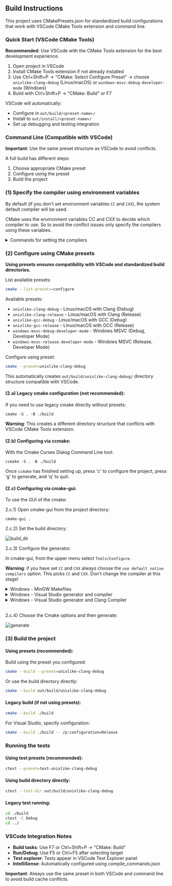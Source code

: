 ## Build Instructions

This project uses CMakePresets.json for standardized build configurations that work with VSCode CMake Tools extension and command line.

### Quick Start (VSCode CMake Tools)

**Recommended**: Use VSCode with the CMake Tools extension for the best development experience.

1. Open project in VSCode
2. Install CMake Tools extension if not already installed
3. Use Ctrl+Shift+P → "CMake: Select Configure Preset" → choose `unixlike-clang-debug` (Linux/macOS) or `windows-msvc-debug-developer-mode` (Windows)
4. Build with Ctrl+Shift+P → "CMake: Build" or F7

VSCode will automatically:
- Configure in `out/build/<preset-name>/`
- Install to `out/install/<preset-name>/`
- Set up debugging and testing integration

### Command Line (Compatible with VSCode)

**Important**: Use the same preset structure as VSCode to avoid conflicts.

A full build has different steps:
1) Choose appropriate CMake preset
2) Configure using the preset
3) Build the project

### (1) Specify the compiler using environment variables

By default (if you don't set environment variables `CC` and `CXX`), the system default compiler will be used.

CMake uses the environment variables CC and CXX to decide which compiler to use. So to avoid the conflict issues only specify the compilers using these variables.


<details>
<summary>Commands for setting the compilers </summary>

- Debian/Ubuntu/MacOS:

	Set your desired compiler (`clang`, `gcc`, etc):

	- Temporarily (only for the current shell)

		Run one of the followings in the terminal:

		- clang

				CC=clang CXX=clang++

		- gcc

				CC=gcc CXX=g++

	- Permanent:

		Open `~/.bashrc` using your text editor:

			gedit ~/.bashrc

		Add `CC` and `CXX` to point to the compilers:

			export CC=clang
			export CXX=clang++

		Save and close the file.

- Windows:

	- Permanent:

		Run one of the followings in PowerShell:

		- Visual Studio generator and compiler (cl)

				[Environment]::SetEnvironmentVariable("CC", "cl.exe", "User")
				[Environment]::SetEnvironmentVariable("CXX", "cl.exe", "User")
				refreshenv

		  Set the architecture using [vcvarsall](https://docs.microsoft.com/en-us/cpp/build/building-on-the-command-line?view=vs-2019#vcvarsall-syntax):

				vcvarsall.bat x64

		- clang

				[Environment]::SetEnvironmentVariable("CC", "clang.exe", "User")
				[Environment]::SetEnvironmentVariable("CXX", "clang++.exe", "User")
				refreshenv

		- gcc

				[Environment]::SetEnvironmentVariable("CC", "gcc.exe", "User")
				[Environment]::SetEnvironmentVariable("CXX", "g++.exe", "User")
				refreshenv


  - Temporarily (only for the current shell):

			$Env:CC="clang.exe"
			$Env:CXX="clang++.exe"

</details>

### (2) Configure using CMake presets

**Using presets ensures compatibility with VSCode and standardized build directories.**

List available presets:
```bash
cmake --list-presets=configure
```

Available presets:
- `unixlike-clang-debug` - Linux/macOS with Clang (Debug)
- `unixlike-clang-release` - Linux/macOS with Clang (Release)  
- `unixlike-gcc-debug` - Linux/macOS with GCC (Debug)
- `unixlike-gcc-release` - Linux/macOS with GCC (Release)
- `windows-msvc-debug-developer-mode` - Windows MSVC (Debug, Developer Mode)
- `windows-msvc-release-developer-mode` - Windows MSVC (Release, Developer Mode)

Configure using preset:
```bash
cmake --preset=unixlike-clang-debug
```

This automatically creates `out/build/unixlike-clang-debug/` directory structure compatible with VSCode.

#### (2.a) Legacy cmake configuration (not recommended):
If you need to use legacy cmake directly without presets:

    cmake -S . -B ./build

**Warning**: This creates a different directory structure that conflicts with VSCode CMake Tools extension.

#### (2.b) Configuring via ccmake:

With the Cmake Curses Dialog Command Line tool:

    ccmake -S . -B ./build

Once `ccmake` has finished setting up, press 'c' to configure the project,
press 'g' to generate, and 'q' to quit.

#### (2.c) Configuring via cmake-gui:

To use the GUI of the cmake:

2.c.1) Open cmake-gui from the project directory:
```
cmake-gui .
```
2.c.2) Set the build directory:

![build_dir](https://user-images.githubusercontent.com/16418197/82524586-fa48e380-9af4-11ea-8514-4e18a063d8eb.jpg)

2.c.3) Configure the generator:

In cmake-gui, from the upper menu select `Tools/Configure`.

**Warning**: if you have set `CC` and `CXX` always choose the `use default native compilers` option. This picks `CC` and `CXX`. Don't change the compiler at this stage!

<details>
<summary>Windows - MinGW Makefiles</summary>

Choose MinGW Makefiles as the generator:

<img src="https://user-images.githubusercontent.com/16418197/82769479-616ade80-9dfa-11ea-899e-3a8c31d43032.png" alt="mingw">

</details>

<details>
<summary>Windows - Visual Studio generator and compiler</summary>

You should have already set `C` and `CXX` to `cl.exe`.

Choose "Visual Studio 16 2019" as the generator:

<img src="https://user-images.githubusercontent.com/16418197/82524696-32502680-9af5-11ea-9697-a42000e900a6.jpg" alt="default_vs">

</details>

<details>

<summary>Windows - Visual Studio generator and Clang Compiler</summary>

You should have already set `C` and `CXX` to `clang.exe` and `clang++.exe`.

Choose "Visual Studio 16 2019" as the generator. To tell Visual studio to use `clang-cl.exe`:
- If you use the LLVM that is shipped with Visual Studio: write `ClangCl` under "optional toolset to use".

<img src="https://user-images.githubusercontent.com/16418197/82781142-ae60ac00-9e1e-11ea-8c77-222b005a8f7e.png" alt="visual_studio">

- If you use an external LLVM: write [`LLVM_v142`](https://github.com/zufuliu/llvm-utils#llvm-for-visual-studio-2017-and-2019)
 under "optional toolset to use".

<img src="https://user-images.githubusercontent.com/16418197/82769558-b3136900-9dfa-11ea-9f73-02ab8f9b0ca4.png" alt="visual_studio">

</details>
<br/>

2.c.4) Choose the Cmake options and then generate:

![generate](https://user-images.githubusercontent.com/16418197/82781591-c97feb80-9e1f-11ea-86c8-f2748b96f516.png)

### (3) Build the project

#### Using presets (recommended):
Build using the preset you configured:
```bash
cmake --build --preset=unixlike-clang-debug
```

Or use the build directory directly:
```bash
cmake --build out/build/unixlike-clang-debug
```

#### Legacy build (if not using presets):
```bash
cmake --build ./build
```

For Visual Studio, specify configuration:
```bash
cmake --build ./build -- /p:configuration=Release
```

### Running the tests

#### Using test presets (recommended):
```bash
ctest --preset=test-unixlike-clang-debug
```

#### Using build directory directly:
```bash
ctest --test-dir out/build/unixlike-clang-debug
```

#### Legacy test running:
```bash
cd ./build
ctest -C Debug
cd ../
```

### VSCode Integration Notes

- **Build tasks**: Use F7 or Ctrl+Shift+P → "CMake: Build"
- **Run/Debug**: Use F5 or Ctrl+F5 after selecting target
- **Test explorer**: Tests appear in VSCode Test Explorer panel
- **IntelliSense**: Automatically configured using compile_commands.json

**Important**: Always use the same preset in both VSCode and command line to avoid build cache conflicts.


